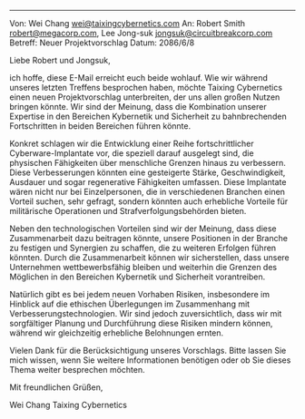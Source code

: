 
---

Von: Wei Chang <wei@taixingcybernetics.com>
An: Robert Smith <robert@megacorp.com>, Lee Jong-suk <jongsuk@circuitbreakcorp.com>
Betreff: Neuer Projektvorschlag
Datum: 2086/6/8

Liebe Robert und Jongsuk,

ich hoffe, diese E-Mail erreicht euch beide wohlauf. Wie wir während unseres letzten Treffens besprochen haben, möchte Taixing Cybernetics einen neuen Projektvorschlag unterbreiten, der uns allen großen Nutzen bringen könnte. Wir sind der Meinung, dass die Kombination unserer Expertise in den Bereichen Kybernetik und Sicherheit zu bahnbrechenden Fortschritten in beiden Bereichen führen könnte.

Konkret schlagen wir die Entwicklung einer Reihe fortschrittlicher Cyberware-Implantate vor, die speziell darauf ausgelegt sind, die physischen Fähigkeiten über menschliche Grenzen hinaus zu verbessern. Diese Verbesserungen könnten eine gesteigerte Stärke, Geschwindigkeit, Ausdauer und sogar regenerative Fähigkeiten umfassen. Diese Implantate wären nicht nur bei Einzelpersonen, die in verschiedenen Branchen einen Vorteil suchen, sehr gefragt, sondern könnten auch erhebliche Vorteile für militärische Operationen und Strafverfolgungsbehörden bieten.

Neben den technologischen Vorteilen sind wir der Meinung, dass diese Zusammenarbeit dazu beitragen könnte, unsere Positionen in der Branche zu festigen und Synergien zu schaffen, die zu weiteren Erfolgen führen könnten. Durch die Zusammenarbeit können wir sicherstellen, dass unsere Unternehmen wettbewerbsfähig bleiben und weiterhin die Grenzen des Möglichen in den Bereichen Kybernetik und Sicherheit vorantreiben.

Natürlich gibt es bei jedem neuen Vorhaben Risiken, insbesondere im Hinblick auf die ethischen Überlegungen im Zusammenhang mit Verbesserungstechnologien. Wir sind jedoch zuversichtlich, dass wir mit sorgfältiger Planung und Durchführung diese Risiken mindern können, während wir gleichzeitig erhebliche Belohnungen ernten.

Vielen Dank für die Berücksichtigung unseres Vorschlags. Bitte lassen Sie mich wissen, wenn Sie weitere Informationen benötigen oder ob Sie dieses Thema weiter besprechen möchten.

Mit freundlichen Grüßen,

Wei Chang
Taixing Cybernetics
